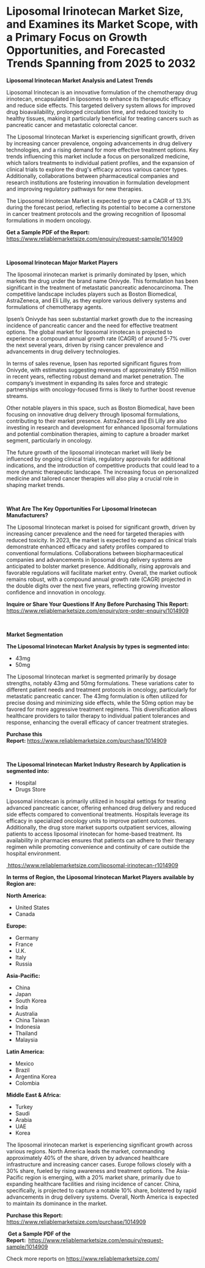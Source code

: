 <p><h1>Liposomal Irinotecan Market Size, and Examines its Market Scope, with a Primary Focus on Growth Opportunities, and Forecasted Trends Spanning from 2025 to 2032</h1></p><p><strong>Liposomal Irinotecan Market Analysis and Latest Trends</strong></p>
<p><p>Liposomal Irinotecan is an innovative formulation of the chemotherapy drug irinotecan, encapsulated in liposomes to enhance its therapeutic efficacy and reduce side effects. This targeted delivery system allows for improved drug bioavailability, prolonged circulation time, and reduced toxicity to healthy tissues, making it particularly beneficial for treating cancers such as pancreatic cancer and metastatic colorectal cancer.</p><p>The Liposomal Irinotecan Market is experiencing significant growth, driven by increasing cancer prevalence, ongoing advancements in drug delivery technologies, and a rising demand for more effective treatment options. Key trends influencing this market include a focus on personalized medicine, which tailors treatments to individual patient profiles, and the expansion of clinical trials to explore the drug's efficacy across various cancer types. Additionally, collaborations between pharmaceutical companies and research institutions are fostering innovation in formulation development and improving regulatory pathways for new therapies.</p><p>The Liposomal Irinotecan Market is expected to grow at a CAGR of 13.3% during the forecast period, reflecting its potential to become a cornerstone in cancer treatment protocols and the growing recognition of liposomal formulations in modern oncology.</p></p>
<p><strong>Get a Sample PDF of the Report:&nbsp;</strong> <a href="https://www.reliablemarketsize.com/enquiry/request-sample/1014909?utm_campaign=2442&utm_medium=2&utm_source=Github&utm_content=ia&utm_term=06032025&utm_id=liposomal-irinotecan">https://www.reliablemarketsize.com/enquiry/request-sample/1014909</a></p>
<p>&nbsp;</p>
<p><strong>Liposomal Irinotecan Major Market Players</strong></p>
<p><p>The liposomal irinotecan market is primarily dominated by Ipsen, which markets the drug under the brand name Onivyde. This formulation has been significant in the treatment of metastatic pancreatic adenocarcinoma. The competitive landscape includes players such as Boston Biomedical, AstraZeneca, and Eli Lilly, as they explore various delivery systems and formulations of chemotherapy agents.</p><p>Ipsen’s Onivyde has seen substantial market growth due to the increasing incidence of pancreatic cancer and the need for effective treatment options. The global market for liposomal irinotecan is projected to experience a compound annual growth rate (CAGR) of around 5-7% over the next several years, driven by rising cancer prevalence and advancements in drug delivery technologies.</p><p>In terms of sales revenue, Ipsen has reported significant figures from Onivyde, with estimates suggesting revenues of approximately $150 million in recent years, reflecting robust demand and market penetration. The company’s investment in expanding its sales force and strategic partnerships with oncology-focused firms is likely to further boost revenue streams.</p><p>Other notable players in this space, such as Boston Biomedical, have been focusing on innovative drug delivery through liposomal formulations, contributing to their market presence. AstraZeneca and Eli Lilly are also investing in research and development for enhanced liposomal formulations and potential combination therapies, aiming to capture a broader market segment, particularly in oncology.</p><p>The future growth of the liposomal irinotecan market will likely be influenced by ongoing clinical trials, regulatory approvals for additional indications, and the introduction of competitive products that could lead to a more dynamic therapeutic landscape. The increasing focus on personalized medicine and tailored cancer therapies will also play a crucial role in shaping market trends.</p></p>
<p>&nbsp;</p>
<p><strong>What Are The Key Opportunities For Liposomal Irinotecan Manufacturers?</strong></p>
<p><p>The Liposomal Irinotecan market is poised for significant growth, driven by increasing cancer prevalence and the need for targeted therapies with reduced toxicity. In 2023, the market is expected to expand as clinical trials demonstrate enhanced efficacy and safety profiles compared to conventional formulations. Collaborations between biopharmaceutical companies and advancements in liposomal drug delivery systems are anticipated to bolster market presence. Additionally, rising approvals and favorable regulations will facilitate market entry. Overall, the market outlook remains robust, with a compound annual growth rate (CAGR) projected in the double digits over the next five years, reflecting growing investor confidence and innovation in oncology.</p></p>
<p><strong>Inquire or Share Your Questions If Any Before Purchasing This Report:</strong> <a href="https://www.reliablemarketsize.com/enquiry/pre-order-enquiry/1014909?utm_campaign=2442&utm_medium=2&utm_source=Github&utm_content=ia&utm_term=06032025&utm_id=liposomal-irinotecan">https://www.reliablemarketsize.com/enquiry/pre-order-enquiry/1014909</a></p>
<p>&nbsp;</p>
<p><strong>Market Segmentation</strong></p>
<p><strong>The Liposomal Irinotecan Market Analysis by types is segmented into:</strong></p>
<p><ul><li>43mg</li><li>50mg</li></ul></p>
<p><p>The Liposomal Irinotecan market is segmented primarily by dosage strengths, notably 43mg and 50mg formulations. These variations cater to different patient needs and treatment protocols in oncology, particularly for metastatic pancreatic cancer. The 43mg formulation is often utilized for precise dosing and minimizing side effects, while the 50mg option may be favored for more aggressive treatment regimens. This diversification allows healthcare providers to tailor therapy to individual patient tolerances and response, enhancing the overall efficacy of cancer treatment strategies.</p></p>
<p><strong>Purchase this Report:&nbsp;</strong><a href="https://www.reliablemarketsize.com/purchase/1014909?utm_campaign=2442&utm_medium=2&utm_source=Github&utm_content=ia&utm_term=06032025&utm_id=liposomal-irinotecan">https://www.reliablemarketsize.com/purchase/1014909</a></p>
<p>&nbsp;</p>
<p><strong>The Liposomal Irinotecan Market Industry Research by Application is segmented into:</strong></p>
<p><ul><li>Hospital</li><li>Drugs Store</li></ul></p>
<p><p>Liposomal irinotecan is primarily utilized in hospital settings for treating advanced pancreatic cancer, offering enhanced drug delivery and reduced side effects compared to conventional treatments. Hospitals leverage its efficacy in specialized oncology units to improve patient outcomes. Additionally, the drug store market supports outpatient services, allowing patients to access liposomal irinotecan for home-based treatment. Its availability in pharmacies ensures that patients can adhere to their therapy regimen while promoting convenience and continuity of care outside the hospital environment.</p></p>
<p><a href="https://www.reliablemarketsize.com/liposomal-irinotecan-r1014909?utm_campaign=2442&utm_medium=2&utm_source=Github&utm_content=ia&utm_term=06032025&utm_id=liposomal-irinotecan">&nbsp;https://www.reliablemarketsize.com/liposomal-irinotecan-r1014909</a></p>
<p><strong>In terms of Region, the Liposomal Irinotecan Market Players available by Region are:</strong></p>
<p>
    <p> <strong> North America: </strong>
        <ul>
            <li>United States</li>
            <li>Canada</li>
        </ul>
        </p> 
    <p> <strong> Europe: </strong>
        <ul>
            <li>Germany</li>
            <li>France</li>
            <li>U.K.</li>
            <li>Italy</li>
            <li>Russia</li>
        </ul>
        </p> 
    <p> <strong> Asia-Pacific: </strong>
        <ul>
            <li>China</li>
            <li>Japan</li>
            <li>South Korea</li>
            <li>India</li>
            <li>Australia</li>
            <li>China Taiwan</li>
            <li>Indonesia</li>
            <li>Thailand</li>
            <li>Malaysia</li>
        </ul>
        </p> 
    <p> <strong> Latin America: </strong>
        <ul>
            <li>Mexico</li>
            <li>Brazil</li>
            <li>Argentina Korea</li>
            <li>Colombia</li>
        </ul>
        </p> 
    <p> <strong> Middle East & Africa: </strong>
        <ul>
            <li>Turkey</li>
            <li>Saudi</li>
            <li>Arabia</li>
            <li>UAE</li>
            <li>Korea</li>
        </ul>
    </p>
    </p>
<p><p>The liposomal irinotecan market is experiencing significant growth across various regions. North America leads the market, commanding approximately 40% of the share, driven by advanced healthcare infrastructure and increasing cancer cases. Europe follows closely with a 30% share, fueled by rising awareness and treatment options. The Asia-Pacific region is emerging, with a 20% market share, primarily due to expanding healthcare facilities and rising incidence of cancer. China, specifically, is projected to capture a notable 10% share, bolstered by rapid advancements in drug delivery systems. Overall, North America is expected to maintain its dominance in the market.</p></p>
<p><strong>Purchase this Report: </strong><a href="https://www.reliablemarketsize.com/purchase/1014909?utm_campaign=2442&utm_medium=2&utm_source=Github&utm_content=ia&utm_term=06032025&utm_id=liposomal-irinotecan">https://www.reliablemarketsize.com/purchase/1014909</a></p>
<p>&nbsp;<strong>Get a Sample PDF of the Report:&nbsp;&nbsp;</strong><a href="https://www.reliablemarketsize.com/enquiry/request-sample/1014909?utm_campaign=2442&utm_medium=2&utm_source=Github&utm_content=ia&utm_term=06032025&utm_id=liposomal-irinotecan">https://www.reliablemarketsize.com/enquiry/request-sample/1014909</a></p>
<p><strong></strong></p>
<p>Check more reports on <a href="https://www.reliablemarketsize.com/?utm_campaign=2442&utm_medium=2&utm_source=Github&utm_content=ia&utm_term=06032025&utm_id=liposomal-irinotecan">https://www.reliablemarketsize.com/</a></p>